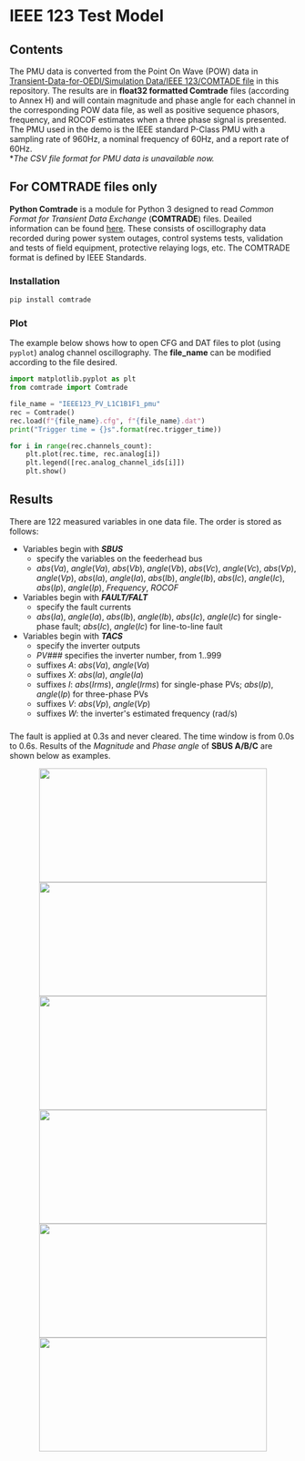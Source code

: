 # IEEE 123 Test Model
## Contents
The PMU data is converted from the Point On Wave (POW) data in [Transient-Data-for-OEDI/Simulation Data/IEEE 123/COMTADE file](https://github.com/yuqingdong0/Transient-Data-for-OEDI/tree/main/Simulation%20Data/IEEE%20123/COMTRADE%20file) in this repository.
The results are in **float32 formatted Comtrade** files (according to Annex H) and will contain magnitude and phase angle for each channel in the corresponding POW data file, as well as positive sequence phasors, frequency, and ROCOF estimates when a three phase signal is presented. The PMU used in the demo is the IEEE standard P-Class PMU with a sampling rate of 960Hz, a nominal frequency of 60Hz, and a report rate of 60Hz.<br>
*_The CSV file format for PMU data is unavailable now._

## For COMTRADE files only
**Python Comtrade** is a module for Python 3 designed to read *Common Format for Transient Data Exchange* (**COMTRADE**) files. Deailed information can be found [here](https://github.com/dparrini/python-comtrade). These consists of oscillography data recorded during power system outages, control systems tests, validation and tests of field equipment, protective relaying logs, etc. The COMTRADE format is defined by IEEE Standards.
### Installation

```python
pip install comtrade
```

### Plot
The example below shows how to open CFG and DAT files to plot (using `pyplot`) analog channel oscillography. The **file_name** can be modified according to the file desired.

```python
import matplotlib.pyplot as plt
from comtrade import Comtrade

file_name = "IEEE123_PV_L1C1B1F1_pmu"
rec = Comtrade()
rec.load(f"{file_name}.cfg", f"{file_name}.dat")
print("Trigger time = {}s".format(rec.trigger_time))

for i in range(rec.channels_count):
    plt.plot(rec.time, rec.analog[i])
    plt.legend([rec.analog_channel_ids[i]])
    plt.show()
```

## Results
There are 122 measured variables in one data file.
The order is stored as follows: 
* Variables begin with ***SBUS***
    * specify the variables on the feederhead bus
    * _abs_(_Va_), _angle_(_Va_), _abs_(_Vb_), _angle_(_Vb_), _abs_(_Vc_), _angle_(_Vc_), _abs_(_Vp_), _angle_(_Vp_), _abs_(_Ia_), _angle_(_Ia_), _abs_(_Ib_), _angle_(_Ib_), _abs_(_Ic_), _angle_(_Ic_), _abs_(_Ip_), _angle_(_Ip_), _Frequency_, _ROCOF_
* Variables begin with ***FAULT/FALT***
    * specify the fault currents
    * _abs_(_Ia_), _angle_(_Ia_), _abs_(_Ib_), _angle_(_Ib_), _abs_(_Ic_), _angle_(_Ic_) for single-phase fault; _abs_(_Ic_), _angle_(_Ic_) for line-to-line fault
* Variables begin with ***TACS*** 
    * specify the inverter outputs
    * _PV###_ specifies the inverter number, from 1..999
    * suffixes _A_: _abs_(_Va_), _angle_(_Va_)
    * suffixes _X_: _abs_(_Ia_), _angle_(_Ia_)
    * suffixes _I_: _abs_(_Irms_), _angle_(_Irms_) for single-phase PVs; _abs_(_Ip_), _angle_(_Ip_) for three-phase PVs
    * suffixes _V_: _abs_(_Vp_), _angle_(_Vp_)
    * suffixes _W_: the inverter's estimated frequency (rad/s)


### 
The fault is applied at 0.3s and never cleared. The time window is from 0.0s to 0.6s. Results of the *Magnitude* and *Phase angle* of **SBUS A/B/C** are shown below as examples.

<div align=center><img src="https://user-images.githubusercontent.com/113486786/206096429-81d9650c-2006-4cca-a5cd-0614c56aa76f.png" width="400" height="200"/><div<div align=center><img src="https://user-images.githubusercontent.com/113486786/206096440-7f214fca-e46f-4f5a-a88b-e7d78b74749a.png" width="400" height="200"/></div>
<div align=center><img src="https://user-images.githubusercontent.com/113486786/206098449-872a4d29-7141-4236-bf8d-e7d0bdd1246e.png" width="400" height="200"/><div<divalign=center><img src="https://user-images.githubusercontent.com/113486786/206098464-78d4dac8-e8c3-425c-a9af-45512799fa1f.png" width="400" height="200"/></div>
<div align=center><img src="https://user-images.githubusercontent.com/113486786/206099086-8f903c36-f113-440f-8390-98289d3a4b93.png" width="400" height="200"/><div<divalign=center><img src="https://user-images.githubusercontent.com/113486786/206099134-04b2ec1b-1c45-4e3d-a82f-dcae7253350b.png" width="400" height="200"/></div>


